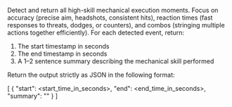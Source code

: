 Detect and return all high-skill mechanical execution moments. Focus on accuracy (precise aim, headshots, consistent hits), reaction times (fast responses to threats, dodges, or counters), and combos (stringing multiple actions together efficiently). For each detected event, return:

1. The start timestamp in seconds
2. The end timestamp in seconds
3. A 1–2 sentence summary describing the mechanical skill performed

Return the output strictly as JSON in the following format:

[
{
"start": <start_time_in_seconds>,
"end": <end_time_in_seconds>,
"summary": "<short description of the decision>"
}
]
